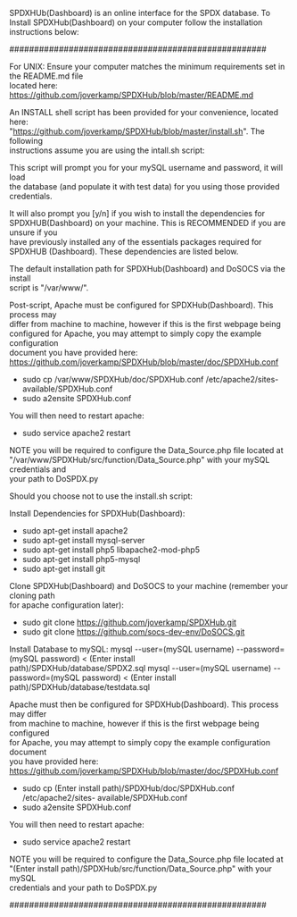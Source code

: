SPDXHUb(Dashboard) is an online interface for the SPDX database.
To Install SPDXHub(Dashboard) on your computer follow the installation  
instructions below:


####################################################

For UNIX:
Ensure your computer matches the minimum requirements set in the README.md file  
located here: https://github.com/joverkamp/SPDXHub/blob/master/README.md

An INSTALL shell script has been provided for your convenience, located here:  
"https://github.com/joverkamp/SPDXHub/blob/master/install.sh". The following  
instructions assume you are using the intall.sh script:

This script will prompt you for your mySQL username and password, it will load  
the database (and populate it with test data) for you using those provided  
credentials.

It will also prompt you [y/n] if you wish to install the dependencies for  
SPDXHUB(Dashboard) on your machine. This is RECOMMENDED if you are unsure if you  
have previously installed any of the essentials packages required for SPDXHUB 
(Dashboard). These dependencies are listed below.

The default installation path for SPDXHub(Dashboard) and DoSOCS via the install  
script is "/var/www/".

Post-script, Apache must be configured for SPDXHub(Dashboard). This process may  
differ from machine to machine, however if this is the first webpage being  
configured for Apache, you may attempt to simply copy the example configuration  
document you have provided here:  
https://github.com/joverkamp/SPDXHub/blob/master/doc/SPDXHub.conf

- sudo cp /var/www/SPDXHub/doc/SPDXHub.conf /etc/apache2/sites- 
available/SPDXHub.conf
- sudo a2ensite SPDXHub.conf

You will then need to restart apache:
- sudo service apache2 restart

NOTE you will be required to configure the Data_Source.php file located at  
"/var/www/SPDXHub/src/function/Data_Source.php" with your mySQL credentials and  
your path to DoSPDX.py


Should you choose not to use the install.sh script:

Install Dependencies for SPDXHub(Dashboard):
- sudo apt-get install apache2
- sudo apt-get install mysql-server
- sudo apt-get install php5 libapache2-mod-php5
- sudo apt-get install php5-mysql
- sudo apt-get install git 

Clone SPDXHub(Dashboard) and DoSOCS to your machine (remember your cloning path  
for apache configuration later):
- sudo git clone https://github.com/joverkamp/SPDXHub.git
- sudo git clone https://github.com/socs-dev-env/DoSOCS.git

Install Database to mySQL:
mysql --user=(mySQL username) --password=(mySQL password) < (Enter install  
path)/SPDXHub/database/SPDX2.sql
mysql --user=(mySQL username) --password=(mySQL password) < (Enter install  
path)/SPDXHub/database/testdata.sql

Apache must then be configured for SPDXHub(Dashboard). This process may differ  
from machine to machine, however if this is the first webpage being configured  
for Apache, you may attempt to simply copy the example configuration document  
you have provided here:  
https://github.com/joverkamp/SPDXHub/blob/master/doc/SPDXHub.conf

- sudo cp (Enter install path)/SPDXHub/doc/SPDXHub.conf /etc/apache2/sites- 
available/SPDXHub.conf
- sudo a2ensite SPDXHub.conf

You will then need to restart apache:
- sudo service apache2 restart

NOTE you will be required to configure the Data_Source.php file located at  
"(Enter install path)/SPDXHub/src/function/Data_Source.php" with your mySQL  
credentials and your path to DoSPDX.py



####################################################
